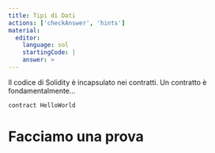 ```yaml
---
title: Tipi di Dati
actions: ['checkAnswer', 'hints']
material:
  editor:
    language: sol
    startingCode: |
    answer: >
---
```


Il codice di Solidity è incapsulato nei contratti. Un contratto è fondamentalmente...

```
contract HelloWorld

```

# Facciamo una prova


